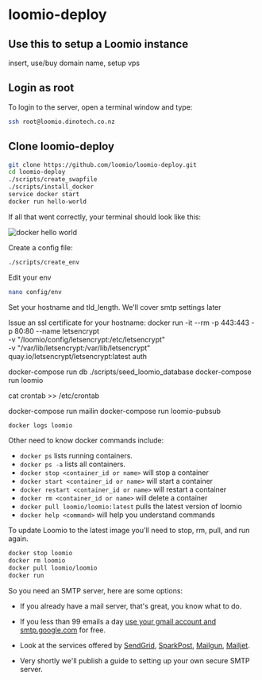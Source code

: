 # loomio-deploy
## Use this to setup a Loomio instance

insert, use/buy domain name, setup vps

## Login as root
To login to the server, open a terminal window and type:

```sh
ssh root@loomio.dinotech.co.nz
```

## Clone loomio-deploy

```sh
git clone https://github.com/loomio/loomio-deploy.git
cd loomio-deploy
./scripts/create_swapfile
./scripts/install_docker
service docker start
docker run hello-world
```

If all that went correctly, your terminal should look like this:

![docker hello world](docker_hello_world.png)

Create a config file:

```sh
./scripts/create_env
```

Edit your env

```sh
nano config/env
```

Set your hostname and tld_length. We'll cover smtp settings later

Issue an ssl certificate for your hostname:
docker run -it --rm -p 443:443 -p 80:80 --name letsencrypt \
            -v "/loomio/config/letsencrypt:/etc/letsencrypt" \
            -v "/var/lib/letsencrypt:/var/lib/letsencrypt" \
            quay.io/letsencrypt/letsencrypt:latest auth

docker-compose run db
./scripts/seed_loomio_database
docker-compose run loomio

cat crontab >> /etc/crontab

docker-compose run mailin
docker-compose run loomio-pubsub

```sh
docker logs loomio
```

Other need to know docker commands include:
* `docker ps` lists running containers.
* `docker ps -a` lists all containers.
* `docker stop <container_id or name>` will stop a container
* `docker start <container_id or name>` will start a container
* `docker restart <container_id or name>` will restart a container
* `docker rm <container_id or name>` will delete a container
* `docker pull loomio/loomio:latest` pulls the latest version of loomio
* `docker help <command>` will help you understand commands

To update Loomio to the latest image you'll need to stop, rm, pull, and run again.

```sh
docker stop loomio
docker rm loomio
docker pull loomio/loomio
docker run
```


So you need an SMTP server, here are some options:

- If you already have a mail server, that's great, you know what to do.

- If you less than 99 emails a day [use your gmail account and smtp.google.com](https://www.digitalocean.com/community/tutorials/how-to-use-google-s-smtp-server) for free.

- Look at the services offered by [SendGrid](https://sendgrid.com/), [SparkPost](https://www.sparkpost.com/), [Mailgun](http://www.mailgun.com/), [Mailjet](https://www.mailjet.com/pricing).

- Very shortly we'll publish a guide to setting up your own secure SMTP server.
